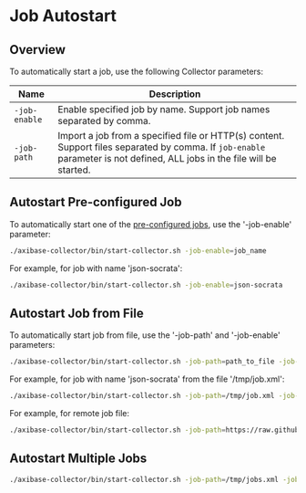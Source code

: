 # Job Autostart

## Overview

To automatically start a job, use the following Collector parameters:

**Name** | **Description**
----- | -----
`-job-enable` | Enable specified job by name. Support job names separated by comma.
`-job-path` | Import a job from a specified file or HTTP(s) content. Support files separated by comma. If `job-enable` parameter is not defined, ALL jobs in the file will be started.

## Autostart Pre-configured Job

To automatically start one of the [pre-configured jobs](pre-configured-jobs.md), use the '-job-enable' parameter:

```sh
./axibase-collector/bin/start-collector.sh -job-enable=job_name
```
 
For example, for job with name 'json-socrata':

```sh
./axibase-collector/bin/start-collector.sh -job-enable=json-socrata
```

## Autostart Job from File

To automatically start job from file, use the '-job-path' and '-job-enable' parameters:

```sh
./axibase-collector/bin/start-collector.sh -job-path=path_to_file -job-enable=job_name
```
 
For example, for job with name 'json-socrata' from the file '/tmp/job.xml':

```sh
./axibase-collector/bin/start-collector.sh -job-path=/tmp/job.xml -job-enable=json-socrata
```

For example, for remote job file:

```sh
./axibase-collector/bin/start-collector.sh -job-path=https://raw.githubusercontent.com/axibase/axibase-collector-docs/master/job-templates/icmp-ping.xml
```

## Autostart Multiple Jobs

```sh
./axibase-collector/bin/start-collector.sh -job-path=/tmp/jobs.xml -job-enable=json-job,tcp-job
```
